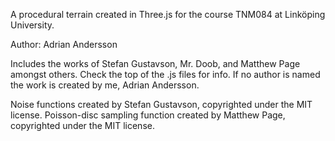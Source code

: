 A procedural terrain created in Three.js for the course TNM084 at Linköping University.

Author: Adrian Andersson

Includes the works of Stefan Gustavson, Mr. Doob, and Matthew Page amongst others. Check the top of the .js files for info. If no author is named the work is created by me, Adrian Andersson.

Noise functions created by Stefan Gustavson, copyrighted under the MIT license.
Poisson-disc sampling function created by Matthew Page, copyrighted under the MIT license.
